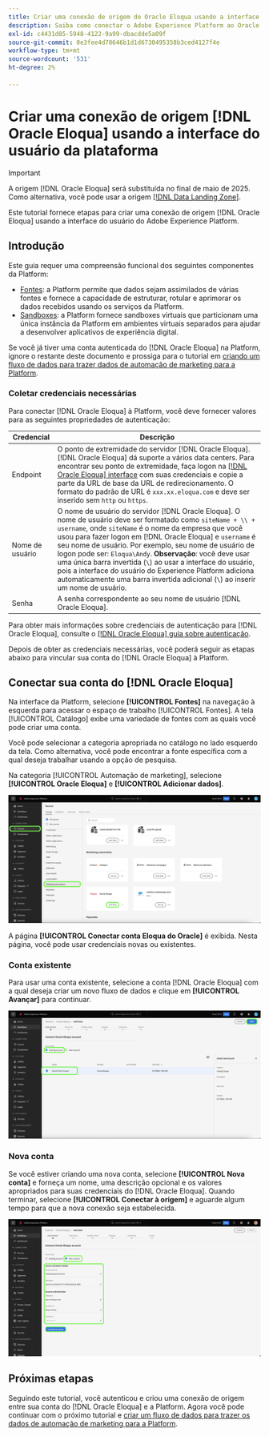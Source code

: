 ```yaml
---
title: Criar uma conexão de origem do Oracle Eloqua usando a interface do usuário da plataforma
description: Saiba como conectar o Adobe Experience Platform ao Oracle Eloqua usando a interface do usuário da plataforma.
exl-id: c4431d85-5948-4122-9a99-dbacdde5a09f
source-git-commit: 0e3fee4d78646b1d1d6730495358b3ced4127f4e
workflow-type: tm+mt
source-wordcount: '531'
ht-degree: 2%

---
```


# Criar uma conexão de origem [!DNL Oracle Eloqua] usando a interface do usuário da plataforma

>[!IMPORTANT]
>
>A origem [!DNL Oracle Eloqua] será substituída no final de maio de 2025. Como alternativa, você pode usar a origem [[!DNL Data Landing Zone]](../cloud-storage/data-landing-zone.md).

Este tutorial fornece etapas para criar uma conexão de origem [!DNL Oracle Eloqua] usando a interface do usuário do Adobe Experience Platform.

## Introdução

Este guia requer uma compreensão funcional dos seguintes componentes da Platform:

* [Fontes](../../../../home.md): a Platform permite que dados sejam assimilados de várias fontes e fornece a capacidade de estruturar, rotular e aprimorar os dados recebidos usando os serviços da Platform.
* [Sandboxes](../../../../../sandboxes/home.md): a Platform fornece sandboxes virtuais que particionam uma única instância da Platform em ambientes virtuais separados para ajudar a desenvolver aplicativos de experiência digital.

Se você já tiver uma conta autenticada do [!DNL Oracle Eloqua] na Platform, ignore o restante deste documento e prossiga para o tutorial em [criando um fluxo de dados para trazer dados de automação de marketing para a Platform](../../dataflow/marketing-automation.md).

### Coletar credenciais necessárias

Para conectar [!DNL Oracle Eloqua] à Platform, você deve fornecer valores para as seguintes propriedades de autenticação:

| Credencial | Descrição |
| --- | --- |
| Endpoint | O ponto de extremidade do servidor [!DNL Oracle Eloqua]. [!DNL Oracle Eloqua] dá suporte a vários data centers. Para encontrar seu ponto de extremidade, faça logon na [[!DNL Oracle Eloqua] interface](https://login.eloqua.com) com suas credenciais e copie a parte da URL de base da URL de redirecionamento. O formato do padrão de URL é `xxx.xx.eloqua.com` e deve ser inserido sem `http` ou `https`. |
| Nome de usuário | O nome de usuário do servidor [!DNL Oracle Eloqua]. O nome de usuário deve ser formatado como `siteName + \\ + username`, onde `siteName` é o nome da empresa que você usou para fazer logon em [!DNL Oracle Eloqua] e `username` é seu nome de usuário. Por exemplo, seu nome de usuário de logon pode ser: `Eloqua\Andy`. **Observação**: você deve usar uma única barra invertida (`\`) ao usar a interface do usuário, pois a interface do usuário do Experience Platform adiciona automaticamente uma barra invertida adicional (`\`) ao inserir um nome de usuário. |
| Senha | A senha correspondente ao seu nome de usuário [!DNL Oracle Eloqua]. |

Para obter mais informações sobre credenciais de autenticação para [!DNL Oracle Eloqua], consulte o [[!DNL Oracle Eloqua] guia sobre autenticação](https://docs.oracle.com/en/cloud/saas/marketing/eloqua-rest-api/Authentication_Basic.html).

Depois de obter as credenciais necessárias, você poderá seguir as etapas abaixo para vincular sua conta do [!DNL Oracle Eloqua] à Platform.

## Conectar sua conta do [!DNL Oracle Eloqua]

Na interface da Platform, selecione **[!UICONTROL Fontes]** na navegação à esquerda para acessar o espaço de trabalho [!UICONTROL Fontes]. A tela [!UICONTROL Catálogo] exibe uma variedade de fontes com as quais você pode criar uma conta.

Você pode selecionar a categoria apropriada no catálogo no lado esquerdo da tela. Como alternativa, você pode encontrar a fonte específica com a qual deseja trabalhar usando a opção de pesquisa.

Na categoria [!UICONTROL Automação de marketing], selecione **[!UICONTROL Oracle Eloqua]** e **[!UICONTROL Adicionar dados]**.

![catálogo](../../../../images/tutorials/create/oracle-eloqua/catalog.png)

A página **[!UICONTROL Conectar conta Eloqua do Oracle]** é exibida. Nesta página, você pode usar credenciais novas ou existentes.

### Conta existente

Para usar uma conta existente, selecione a conta [!DNL Oracle Eloqua] com a qual deseja criar um novo fluxo de dados e clique em **[!UICONTROL Avançar]** para continuar.

![existente](../../../../images/tutorials/create/oracle-eloqua/existing.png)

### Nova conta

Se você estiver criando uma nova conta, selecione **[!UICONTROL Nova conta]** e forneça um nome, uma descrição opcional e os valores apropriados para suas credenciais do [!DNL Oracle Eloqua]. Quando terminar, selecione **[!UICONTROL Conectar à origem]** e aguarde algum tempo para que a nova conexão seja estabelecida.

![novo](../../../../images/tutorials/create/oracle-eloqua/new.png)

## Próximas etapas

Seguindo este tutorial, você autenticou e criou uma conexão de origem entre sua conta do [!DNL Oracle Eloqua] e a Platform. Agora você pode continuar com o próximo tutorial e [criar um fluxo de dados para trazer os dados de automação de marketing para a Platform](../../dataflow/marketing-automation.md).
